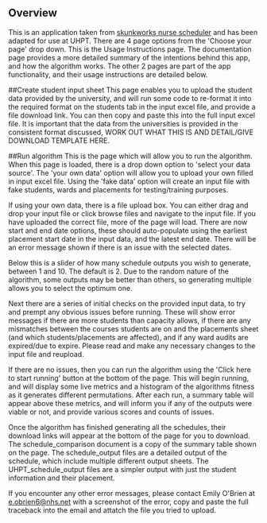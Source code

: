 ## Overview
This is an application taken from [skunkworks nurse scheduler](https://github.com/nhsx/skunkworks-nursing-placement-schedule-optimisation) and has been adapted for use at UHPT.
There are 4 page options from the 'Choose your page' drop down.  This is the Usage Instructions page.  The documentation page provides a more detailed summary of the intentions behind this app, and how the algorithm works.
The other 2 pages are part of the app functionality, and their usage instructions are detailed below.
                
##Create student input sheet
This page enables you to upload the student data provided by the university, and will run some code to re-format it into the required format on the students tab in the input excel file, and provide a file download link.
You can then copy and paste this into the full input excel file.  It is important that the data from the universities is provided in the consistent format discussed, WORK OUT WHAT THIS IS AND DETAIL/GIVE DOWNLOAD TEMPLATE HERE.

##Run algorithm
This is the page which will allow you to run the algorithm.  When this page is loaded, there is a drop down option to 'select your data source'.  The 'your own data' option will allow you to upload
your own filled in input excel file.  Using the 'fake data' option will create an input file with fake students, wards and placements for testing/training purposes.

If using your own data, there is a file upload box.  You can either drag and drop your input file or click browse files and navigate to the input file.  If you have uploaded the correct file, more of the page will load.
There are now start and end date options, these should auto-populate using the earliest placement start date in the input data, and the latest end date.  There will be an error message shown if there is an
issue with the selected dates.

Below this is a slider of how many schedule outputs you wish to generate, between 1 and 10.  The default is 2.  Due to the random nature of the algorithm, some outputs may be better than others, so generating multiple allows you
to select the optimum one.

Next there are a series of initial checks on the provided input data, to try and prempt any obvious issues before running.  These will show error messages if there are more students than capacity allows, if there are any
mismatches between the courses students are on and the placements sheet (and which students/placements are affected), and if any ward audits are expired/due to expire.  Please read and make any necessary
changes to the input file and reupload.
                
If there are no issues, then you can run the algorithm using the 'Click here to start running' button at the bottom of the page.  This will begin running, and will display some live metrics and a histogram of
the algorithms fitness as it generates different permutations.  After each run, a summary table will appear above these metrics, and will inform you if any of the outputs were viable or not, and provide various scores and
counts of issues.
                
Once the algorithm has finished generating all the schedules, their download links will appear at the bottom of the page for you to download.  The schedule_comparison document is a copy of the summary table shown on the page.
The schedule_output files are a detailed output of the schedule, which include multiple different output sheets.  The UHPT_schedule_output files are a simpler output with just the student information and their placement.
                
If you encounter any other error messages, please contact Emily O'Brien at e.obrien6@nhs.net with a screenshot of the error, copy and paste the full traceback into the email and attatch the file you tried to upload.
